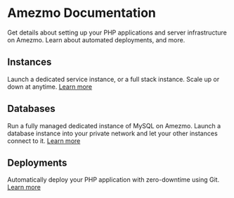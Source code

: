 # Amezmo Documentation

Get details about setting up your PHP applications and server infrastructure on Amezmo. Learn about 
automated deployments, and more.

## Instances
Launch a dedicated service instance, or a full stack instance. Scale up or down at anytime.
[Learn more](/docs/instances)


## Databases
Run a fully managed dedicated instance of MySQL on Amezmo. Launch a database instance
into your private network and let your other instances connect to it.
[Learn more](/docs/databases)


## Deployments
Automatically deploy your PHP application with zero-downtime using Git.
[Learn more](/docs/deployments)
